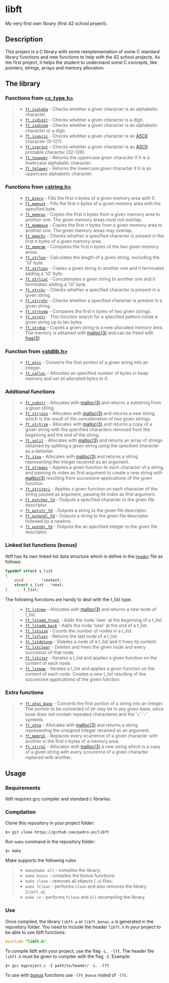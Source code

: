 # libft
My very first own library (first 42 school project).

## Description
This project is a C library with some reimplementation of some C standard library functions and new functions to help with the 42 school projects. As the first project, it helps the student to understand some C concepts, like pointers, strings, arrays and memory allocation.

## The library

### Functions from [<c_type.h>](https://www.man7.org/linux/man-pages/man0/ctype.h.0p.html)

> - [`ft_isalpha`](./ft_isalpha.c) - Checks whether a given character is an alphabetic character.
> - [`ft_isdigit`](./ft_isdigit.c) - Checks whether a given character is a digit.
> - [`ft_isalnum`](./ft_isalnum.c) - Checks whether a given character is an alphabetic character or a digit.
> - [`ft_isascii`](./ft_isascii.c) - Checks whether a given character is an [ASCII](https://www.ascii-code.com/) character (0–127).
> - [`ft_isprint`](./ft_isprint.c) - Checks whether a given character is an [ASCII](https://www.ascii-code.com/) printable character (32–126).
> - [`ft_toupper`](./ft_toupper.c) - Returns the uppercase given character if it is a lowercase alphabetic character.
> - [`ft_tolower`](./ft_tolower.c) - Returns the lowercase given character if it is an uppercase alphabetic character.

### Functions from [<string.h>](https://man7.org/linux/man-pages/man3/string.3.html)

> - [`ft_bzero`](./ft_bzero.c) - Fills the first n bytes of a given memory area with 0.
> - [`ft_memset`](./ft_memset.c) - Fills the first n bytes of a given memory area with the specified byte.
> - [`ft_memcpy`](./ft_memcpy.c) - Copies the first n bytes from a given memory area to another one. The given memory areas must not overlap.
> - [`ft_memmove`](./ft_memmove.c) - Copies the first n bytes from a given memory area to another one. The given memory areas may overlap.
> - [`ft_memchr`](./ft_memchr.c) - Checks whether a specified character is present in the first n bytes of a given memory area.
> - [`ft_memcmp`](./ft_memcmp.c) - Compares the first n bytes of the two given memory areas.
> - [`ft_strlen`](./ft_strlen.c) - Calculates the length of a given string, excluding the '\0' byte.
> - [`ft_strlcpy`](./ft_strlcpy.c) - Copies a given string to another one and it terminates adding a '\0' byte.
> - [`ft_strlcat`](./ft_strlcat.c) - Concatenates a given string to another one and it terminates adding a '\0' byte.
> - [`ft_strchr`](./ft_strchr.c) - Checks whether a specified character is present in a given string.
> - [`ft_strrchr`](./ft_strrchr.c) - Checks whether a specified character is present in a given string.
> - [`ft_strncmp`](./ft_strncmp.c) - Compares the first n bytes of two given strings.
> - [`ft_strntr`](./ft_strnstr.c) - This function search for a specified pattern inside a given string up to len bytes.
> - [`ft_strdup`](./ft_strdup.c) - Copies a given string to a new allocated memory area. The memory is obtained with [malloc(3)](https://man7.org/linux/man-pages/man3/malloc.3.html) and can be freed with [free(3)](https://man7.org/linux/man-pages/man3/free.3p.html).

### Function from [<stdlib.h>](https://man7.org/linux/man-pages/man0/stdlib.h.0p.html)

> - [`ft_atoi`](./ft_atoi.c) - Converts the first portion of a given string into an integer.
> - [`ft_calloc`](./ft_calloc.c) - Allocates an specified number of bytes in heap memory and set all allocated bytes to 0.

### Addtional functions

> - [`ft_substr`](./ft_substr.c) - Allocates with [malloc(3)](https://man7.org/linux/man-pages/man3/malloc.3.html) and returns a substring from a given string.
> - [`ft_strjoin`](./ft_strjoin.c) - Allocates with [malloc(3)](https://man7.org/linux/man-pages/man3/malloc.3.html) and returns a new string, which is the result of the concatenation of two given strings.
> - [`ft_strtrim`](./ft_strtrim.c) - Allocates with [malloc(3)](https://man7.org/linux/man-pages/man3/malloc.3.html) and returns a copy of a given string with the specified characters removed from the beginning and the end of the string.
> - [`ft_split`](./ft_split.c) - Allocates with [malloc(3)](https://man7.org/linux/man-pages/man3/malloc.3.html) and returns an array of strings obtained by splitting a given string using the specified character as a delimiter.
> - [`ft_itoa`](./ft_itoa.c) - Allocates with [malloc(3)](https://man7.org/linux/man-pages/man3/malloc.3.html) and returns a string representing the integer received as an argument.
> - [`ft_strmapi`](./ft_strmapi.c) - Applies a given function to each character of a string, and passing its index as first argument to create a new string with [malloc(3)](https://man7.org/linux/man-pages/man3/malloc.3.html) resulting from successive applications of the given function.
> - [`ft_striteri`](./ft_striteri.c) - Applies a given function on each character of the string passed as argument, passing its index as first argument.
> - [`ft_putchar_fd`](./ft_putchar_fd.c) - Outputs a specified character to the given file descriptor.
> - [`ft_putstr_fd`](./ft_putstr_fd.c) - Outputs a string to the given file descriptor.
> - [`ft_putendl_fd`](./ft_putendl_fd.c) - Outputs a string to the given file descriptor followed by a newline.
> - [`ft_putnbr_fd`](./ft_putnbr_fd.c) - Outputs the an specified integer to the given file descriptor.

### Linked list functions (bonus)

libft has its own linked list data structure which is define in the [`header`](./libft.h) file as follows:
```c
typedef struct s_list
{
	void		*content;
	struct s_list	*next;
}		t_list;
```

The following functions are handy to deal with the t_list type.

> - [`ft_lstnew`](./ft_lstnew.c) - Allocates with [malloc(3)](https://man7.org/linux/man-pages/man3/malloc.3.html) and returns a new node of t_list.
> - [`ft_lstadd_front`](./ft_lstadd_front.c) - Adds the node 'new' at the beginning of a t_list.
> - [`ft_lstadd_back`](./ft_lstadd_back.c) - Adds the node 'new' at the end of a t_list.
> - [`ft_lstsize`](./ft_lstsize.c) - Counts the number of nodes in a t_list.
> - [`ft_lstlast`](./ft_lstlast.c) - Returns the last node of a t_list.
> - [`ft_lstdelone`](./ft_lstdelone.c) - Deletes a node of a t_list and it frees its content.
> - [`ft_lstclear`](./ft_lstclear.c) - Deletes and frees the given node and every successor of that node.
> - [`ft_lstiter`](./ft_lstiter.c) - Iterates a t_list and applies a given function on the content of each node.
> - [`ft_lstmap`](./ft_lstmap.c) - Iterates a t_list and applies a given function on the content of each node. Creates a new t_list resulting of the successive applications of the given function.

### Extra functions

> - [`ft_atoi_base`](./ft_atoi_base.c) - Converts the first portion of a string into an integer. The portion to be converted of str may be in any given base, since base does not contain repeated characteres and the '+' '-' symbols.
> - [`ft_utoa`](./ft_utoa.c) - Allocates with [malloc(3)](https://man7.org/linux/man-pages/man3/malloc.3.html) and returns a string representing the unsigned integer received as an argument.
> - [`ft_memrpl`](./ft_memrpl.c) - Replaces every ocurrence of a given character with another in the first n bytes of a memory area.
> - [`ft_strrpl`](./ft_strrpl.c) - Allocates with [malloc(3)](https://man7.org/linux/man-pages/man3/malloc.3.html) a new string which is a copy of a given string with every occurence of a given character replaced with another.

## Usage

### Requirements

libft requires gcc compiler and standard c libraries.

### Compilation

Clone this repository in your project folder:

	$> git clone https://github.com/pedro-pn/libft

Run `make` command in the repository folder:

	$> make

Make supports the following rules:

> - `make`/`make all` - compiles the library;
> - `make bonus` - compiles the bonus functions;
> - `make clean` - removes all objects (`.o`) files;
> - `make fclean` - performs `clean` and also removes the library (`libft.a`);
> - `make re` - performs `fclean` and `all` recompiling the library.

### Use

Once compiled, the library `libft.a` or `libft_bonus.a` is generated in the repository folder. You need to include the header `libft.h` in your project to be able to use libft functions:

```c
#include "libft.h"
```

To compile libft with your project, use the flag `-L. -lft`. The header file `libft.h` must be given to compiler with the flag `-I`. Example:

	$> gcc myproject.c -I path/to/header/ -L. -lft

To use with [bonus](https://github.com/pedro-pn/libft#linked-list-functions-bonus) functions use `-lft_bonus` insted of `-lft`.
